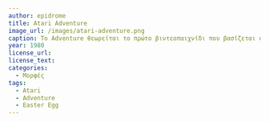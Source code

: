 ```yaml
---
author: epidrome
title: Atari Adventure 
image_url: /images/atari-adventure.png
caption: Το Adventure θεωρείται το πρώτο βιντεοπαιχνίδι που βασίζεται στα παραδοσιακά παιχνίδια περιπέτειας με κείμενο, αλλά προσθέτει γραφικά και δράση σε πραγματικό χρόνο. Τα βασικά στοιχεία αλληλεπίδρασης όπως ο χάρτης που είναι μεγαλύτερος από την οθόνοι, οι περιφερόμενοι εχθροί και οι τυχαίες ανατροπές. Επίσης, έχει την πρώτη εμφάνιση της ιδέας του Πασχαλινού Αυγού, που από τότε θα δανειστούν πολλοί δημιουργοί λογισμικού, εκτός από τα βιντεοπαιχνίδια.
year: 1980 
license_url: 
license_text: 
categories:
  - Μορφές
tags:
  - Atari 
  - Adventure
  - Easter Egg
---
```

